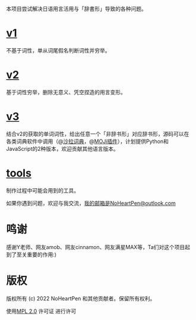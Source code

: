 本项目尝试解决日语用言活用与「辞書形」导致的各种问题。

# [v1](v1)

不基于词性，单从词尾假名判断词性并穷举。

# [v2](v2)

基于词性穷举，删除无意义、凭空捏造的用言变形。

# [v3](v3)

结合v2的获取的单词词性，给出任意一个「非辞书形」对应辞书形，源码可以在各类词典软件中调用（@[沙拉词典](https://saladict.crimx.com/)，@[MOJi插件](https://www.mojidict.com/article/1BvHLjMm8u)），计划提供Python和JavaScript的2种版本，欢迎贡献其他语言版本。

# [tools](tools)

制作过程中可能会用到的工具。

如果你遇到问题，欢迎与我交流，我的邮箱是NoHeartPen@outlook.com

# 鸣谢

感谢Y老师、网友amob、网友cinnamon、网友满星MAX等，Ta们对这个项目起到了至关重要的作用:)

# 版权

版权所有 (c) 2022 NoHeartPen 和其他贡献者。保留所有权利。

使用[MPL 2.0](https://www.mozilla.org/en-US/MPL/2.0/) 许可证 进行许可